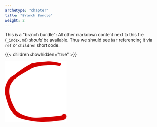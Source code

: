 ```yaml
---
archetype: "chapter"
title: "Branch Bundle"
weight: 2
---
```


This is a "branch bundle": All other markdown content next to this file (`_index.md`) _should_ be available. Thus we should see `bar` referencing it via `ref` or `children` short code.

{{< children showhidden="true" >}}

![This is Figure C](img/c.png)
